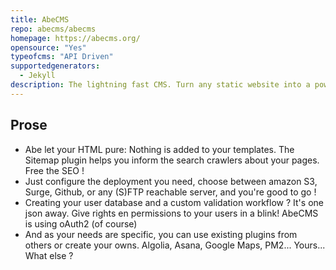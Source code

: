 ```yaml
---
title: AbeCMS
repo: abecms/abecms
homepage: https://abecms.org/
opensource: "Yes"
typeofcms: "API Driven"
supportedgenerators:
  - Jekyll
description: The lightning fast CMS. Turn any static website into a powerful CMS in seconds..
---
```


## Prose

- Abe let your HTML pure: Nothing is added to your templates. The Sitemap plugin helps you inform the search crawlers about your pages. Free the SEO !
- Just configure the deployment you need, choose between amazon S3, Surge, Github, or any (S)FTP reachable server, and you're good to go !
- Creating your user database and a custom validation workflow ? It's one json away. Give rights en permissions to your users in a blink! AbeCMS is using oAuth2 (of course)
- And as your needs are specific, you can use existing plugins from others or create your owns. Algolia, Asana, Google Maps, PM2... Yours... What else ?
